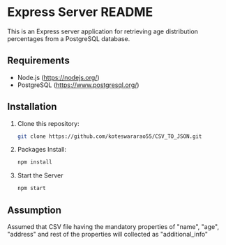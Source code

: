# Express Server README

This is an Express server application for retrieving age distribution percentages from a PostgreSQL database.

## Requirements

- Node.js (https://nodejs.org/)
- PostgreSQL (https://www.postgresql.org/)

## Installation

1. Clone this repository:

   ```bash
   git clone https://github.com/koteswararao55/CSV_TO_JSON.git

2. Packages Install:

   ```bash
   npm install

3. Start the Server

   ```bash
   npm start

## Assumption

Assumed that CSV file having the mandatory properties of "name", "age", "address" and rest of the properties will collected as "additional_info"
